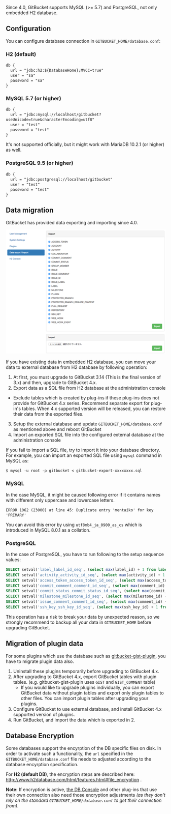 Since 4.0, GitBucket supports MySQL (>= 5.7) and PostgreSQL, not only embedded H2 database.

## Configuration

You can configure database connection in `GITBUCKET_HOME/database.conf`:

### H2 (default)

```
db {
  url = "jdbc:h2:${DatabaseHome};MVCC=true"
  user = "sa"
  password = "sa"
}
```

### MySQL 5.7 (or higher)

```
db {
  url = "jdbc:mysql://localhost/gitbucket?useUnicode=true&characterEncoding=utf8"
  user = "test"
  password = "test"
}
```

It's not supported officially, but it might work with MariaDB 10.2.1 (or higher) as well.

### PostgreSQL 9.5 (or higher)

```
db {
  url = "jdbc:postgresql://localhost/gitbucket"
  user = "test"
  password = "test"
}
```

## Data migration

GitBucket has provided data exporting and importing since 4.0.

![Data export and import](database_export.png)

If you have existing data in embedded H2 database, you can move your data to external database from H2 database by following operation:

1. At first, you must upgrade to GitBucket 3.14 (This is the final version of 3.x) and then, upgrade to GitBucket 4.x.
2. Export data as a SQL file from H2 database at the administration console
  - Exclude tables which is created by plug-ins if these plug-ins does not provide for GitBucket 4.x series. Recommend separate export for plug-in's tables. When 4.x supported version will be released, you can restore their data from the exported files.
3. Setup the external database and update `GITBUCKET_HOME/database.conf` as mentioned above and reboot GitBucket
4. Import an exported SQL file into the configured external database at the administration console

If you fail to import a SQL file, try to import it into your database directory. For example, you can import an exported SQL file using `mysql` command in MySQL as:

```
$ mysql -u root -p gitbucket < gitbucket-export-xxxxxxxx.sql
```

### MySQL

In the case MySQL, it might be caused following error if it contains names with different only uppercase and lowercase letters.

```
ERROR 1062 (23000) at line 45: Duplicate entry 'mentaiko' for key 'PRIMARY'
```

You can avoid this error by using `utf8mb4_ja_0900_as_cs` which is introduced in MySQL 8.0.1 as a collation.

### PostgreSQL

In the case of PostgreSQL, you have to run following to the setup sequence values:

```sql
SELECT setval('label_label_id_seq', (select max(label_id) + 1 from label));
SELECT setval('activity_activity_id_seq', (select max(activity_id) + 1 from activity));
SELECT setval('access_token_access_token_id_seq', (select max(access_token_id) + 1 from access_token));
SELECT setval('commit_comment_comment_id_seq', (select max(comment_id) + 1 from commit_comment));
SELECT setval('commit_status_commit_status_id_seq', (select max(commit_status_id) + 1 from commit_status));
SELECT setval('milestone_milestone_id_seq', (select max(milestone_id) + 1 from milestone));
SELECT setval('issue_comment_comment_id_seq', (select max(comment_id) + 1 from issue_comment));
SELECT setval('ssh_key_ssh_key_id_seq', (select max(ssh_key_id) + 1 from ssh_key));
```
This operation has a risk to break your data by unexpected reason, so we strongly recommend to backup all your data in `GITBUCKET_HOME` before upgrading GitBucket.

## Migration of plugin data

For some plugins which use the database such as [gitbucket-gist-plugin](https://github.com/gitbucket/gitbucket-gist-plugin), you have to migrate plugin data also.

1. Uninstall these plugins temporarily before upgrading to GitBucket 4.x.
2. After upgrading to GitBucket 4.x, export GitBucket tables with plugin tables. (e.g. gitbucket-gist-plugin uses `GIST` and `GIST_COMMENT` table)
   - If you would like to upgrade plugins individually, you can export GitBucket data without plugin tables and export only plugin tables to other files. You can import plugin tables after upgrading your plugins.
3. Configure GitBucket to use external database, and install GitBucket 4.x supported version of plugins.
4. Run GitBucket, and import the data which is exported in 2.

## Database Encryption

Some databases support the encyrption of the DB specific files on disk. In order to activate such a functionality, the ```url``` specified in the ```GITBUCKET_HOME/database.conf``` file needs to adjusted according to the database encyrption specification.

For **H2 (default DB)**, the encryption steps are described here: http://www.h2database.com/html/features.html#file_encryption .

**Note:** If encryption is active, [the DB Console](https://github.com/gitbucket/gitbucket/wiki/Connect-to-H2-database) and other plug-ins that use their own connection also need those encryption adjustments *(as they don't rely on the standard ```GITBUCKET_HOME/database.conf``` to get their connection from)*.